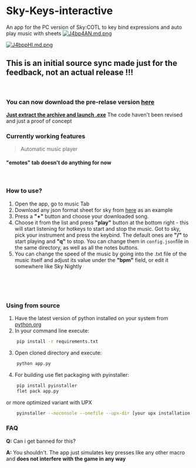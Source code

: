 
# Sky-Keys-interactive
An app for the PC version of Sky:COTL to key bind expressions and auto play music with sheets
[![J4bp4AN.md.png](https://iili.io/J4bp4AN.md.png)](https://freeimage.host/i/J4bp4AN)

[![J4bppHl.md.png](https://iili.io/J4bppHl.md.png)](https://freeimage.host/i/J4bppHl)

## This is an initial source sync made just for the feedback, not an actual release !!!
<br />

### You can now download the pre-relase version [here](https://github.com/redtardis12/Sky-Keys-interactive/releases/tag/pre-release)
<ins>**Just extract the archive and launch .exe**</ins>
The code haven't been revised and just a proof of concept
<br />

### Currently working features
> Automatic music player
#### "emotes" tab doesn't do anything for now
<br />

### How to use?
1. Open the app, go to music Tab
2. Download any json format sheet for sky from [here](https://specy.github.io/skyMusic/) as an example
3. Press a **"+"** button and choose your downloaded song.
4. Choose it from the list and press **"play"** button at the bottom right - this will start listening for hotkeys to start and stop the music. Got to sky, pick your instrument and press the keybind. The default ones are **"/"** to start playing and **"q"** to stop. You can change them in `config.json`file in the same directory, as well as all the notes buttons. 
5. You can change the speed of the music by going into the .txt file of the music itself and adjust its value under the **"bpm"** field, or edit it somewhere like Sky Nightly
<br />
<br />
<br />

### Using from source
1. Have the latest version of python installed on your system from [python.org](https://python.org)
2. In your command line execute:
```bash
    pip install -r requirements.txt
```

3. Open cloned directory and execute:
```bash
    python app.py
```
4. For building use flet packaging with pyinstaller:
```bash
    pip install pyinstaller
    flet pack app.py
```
or more optimized variant with UPX
```bash
    pyinstaller --noconsole --onefile --upx-dir [your upx installation folder here] app.py
```


### FAQ
**Q:** Can i get banned for this?

**A:** You shouldn't. The app just simulates key presses like any other macro and **does not interfere with the game in any way**
